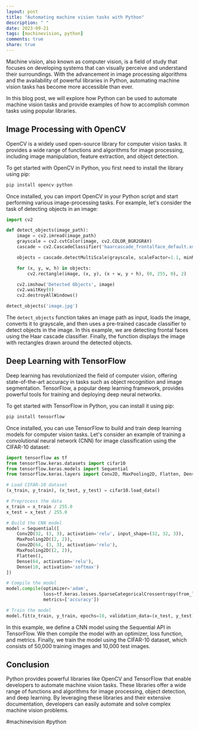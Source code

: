```yaml
---
layout: post
title: "Automating machine vision tasks with Python"
description: " "
date: 2023-09-21
tags: [machinevision, python]
comments: true
share: true
---
```


Machine vision, also known as computer vision, is a field of study that focuses on developing systems that can visually perceive and understand their surroundings. With the advancement in image processing algorithms and the availability of powerful libraries in Python, automating machine vision tasks has become more accessible than ever.

In this blog post, we will explore how Python can be used to automate machine vision tasks and provide examples of how to accomplish common tasks using popular libraries.

## Image Processing with OpenCV

OpenCV is a widely used open-source library for computer vision tasks. It provides a wide range of functions and algorithms for image processing, including image manipulation, feature extraction, and object detection.

To get started with OpenCV in Python, you first need to install the library using pip:

```python
pip install opencv-python
```

Once installed, you can import OpenCV in your Python script and start performing various image-processing tasks. For example, let's consider the task of detecting objects in an image:

```python
import cv2

def detect_objects(image_path):
    image = cv2.imread(image_path)
    grayscale = cv2.cvtColor(image, cv2.COLOR_BGR2GRAY)
    cascade = cv2.CascadeClassifier('haarcascade_frontalface_default.xml')

    objects = cascade.detectMultiScale(grayscale, scaleFactor=1.1, minNeighbors=5, minSize=(30, 30))

    for (x, y, w, h) in objects:
        cv2.rectangle(image, (x, y), (x + w, y + h), (0, 255, 0), 2)

    cv2.imshow('Detected Objects', image)
    cv2.waitKey(0)
    cv2.destroyAllWindows()

detect_objects('image.jpg')
```

The `detect_objects` function takes an image path as input, loads the image, converts it to grayscale, and then uses a pre-trained cascade classifier to detect objects in the image. In this example, we are detecting frontal faces using the Haar cascade classifier. Finally, the function displays the image with rectangles drawn around the detected objects.

## Deep Learning with TensorFlow

Deep learning has revolutionized the field of computer vision, offering state-of-the-art accuracy in tasks such as object recognition and image segmentation. TensorFlow, a popular deep learning framework, provides powerful tools for training and deploying deep neural networks.

To get started with TensorFlow in Python, you can install it using pip:

```python
pip install tensorflow
```

Once installed, you can use TensorFlow to build and train deep learning models for computer vision tasks. Let's consider an example of training a convolutional neural network (CNN) for image classification using the CIFAR-10 dataset:

```python
import tensorflow as tf
from tensorflow.keras.datasets import cifar10
from tensorflow.keras.models import Sequential
from tensorflow.keras.layers import Conv2D, MaxPooling2D, Flatten, Dense

# Load CIFAR-10 dataset
(x_train, y_train), (x_test, y_test) = cifar10.load_data()

# Preprocess the data
x_train = x_train / 255.0
x_test = x_test / 255.0

# Build the CNN model
model = Sequential([
    Conv2D(32, (3, 3), activation='relu', input_shape=(32, 32, 3)),
    MaxPooling2D((2, 2)),
    Conv2D(64, (3, 3), activation='relu'),
    MaxPooling2D((2, 2)),
    Flatten(),
    Dense(64, activation='relu'),
    Dense(10, activation='softmax')
])

# Compile the model
model.compile(optimizer='adam',
              loss=tf.keras.losses.SparseCategoricalCrossentropy(from_logits=True),
              metrics=['accuracy'])

# Train the model
model.fit(x_train, y_train, epochs=10, validation_data=(x_test, y_test))
```

In this example, we define a CNN model using the Sequential API in TensorFlow. We then compile the model with an optimizer, loss function, and metrics. Finally, we train the model using the CIFAR-10 dataset, which consists of 50,000 training images and 10,000 test images.

## Conclusion

Python provides powerful libraries like OpenCV and TensorFlow that enable developers to automate machine vision tasks. These libraries offer a wide range of functions and algorithms for image processing, object detection, and deep learning. By leveraging these libraries and their extensive documentation, developers can easily automate and solve complex machine vision problems.

#machinevision #python